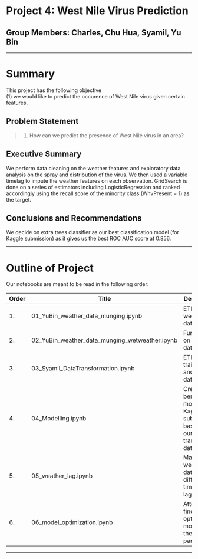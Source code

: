 # Project 4: West Nile Virus Prediction
## Group Members: Charles, Chu Hua, Syamil, Yu Bin

---

# Summary

This project has the following objective <br/>(1) we would like to predict the occurence of West Nile virus given certain features.

## Problem Statement
> 1. How can we predict the presence of West Nile virus in an area?


## Executive Summary
We perform data cleaning on the weather features and exploratory data analysis on the spray and distribution of the virus. We then used a variable timelag to impute the weather features on each observation. GridSearch is done on a series of estimators including LogisticRegression and ranked accordingly using the recall score of the minority class (WnvPresent = 1) as the target.

## Conclusions and Recommendations
We decide on extra trees classifier as our best classification model (for Kaggle submission) as it gives us the best ROC AUC score at 0.856.

---

# Outline of Project
Our notebooks are meant to be read in the following order:

|Order|Title|Description|
|---|---|---|
|1.|01_YuBin_weather_data_munging.ipynb|ETL on weather data|
|2.|02_YuBin_weather_data_munging_wetweather.ipynb|Further ETL on weather data|
|3.|03_Syamil_DataTransformation.ipynb|ETL on train, test and spray data|
|4.|04_Modelling.ipynb|Creating a benchmark model for Kaggle submission based on our transformed data|
|5.|05_weather_lag.ipynb|Mapping weather data to different time/date lags|
|6.|06_model_optimization.ipynb|Attempt to find an optimized model with the best parameters|


---
